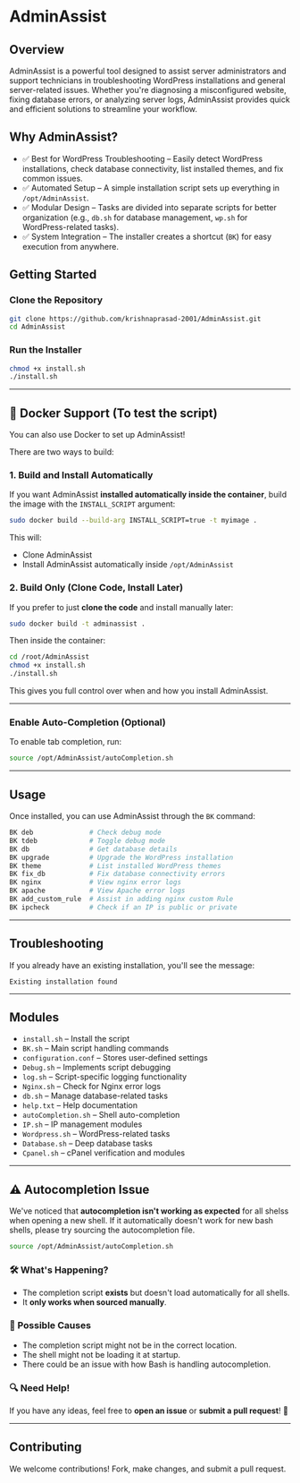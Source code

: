 # AdminAssist

## Overview

AdminAssist is a powerful tool designed to assist server administrators and support technicians in troubleshooting WordPress installations and general server-related issues. Whether you're diagnosing a misconfigured website, fixing database errors, or analyzing server logs, AdminAssist provides quick and efficient solutions to streamline your workflow.

## Why AdminAssist?

- ✅ Best for WordPress Troubleshooting – Easily detect WordPress installations, check database connectivity, list installed themes, and fix common issues.
- ✅ Automated Setup – A simple installation script sets up everything in `/opt/AdminAssist`.
- ✅ Modular Design – Tasks are divided into separate scripts for better organization (e.g., `db.sh` for database management, `wp.sh` for WordPress-related tasks).
- ✅ System Integration – The installer creates a shortcut (`BK`) for easy execution from anywhere.

## Getting Started

### Clone the Repository

```bash
git clone https://github.com/krishnaprasad-2001/AdminAssist.git
cd AdminAssist
```

### Run the Installer

```bash
chmod +x install.sh  
./install.sh
```

---

## 🐳 Docker Support (To test the script)

You can also use Docker to set up AdminAssist!

There are two ways to build:

### 1. Build and Install Automatically

If you want AdminAssist **installed automatically inside the container**, build the image with the `INSTALL_SCRIPT` argument:

```bash
sudo docker build --build-arg INSTALL_SCRIPT=true -t myimage .
```

This will:

- Clone AdminAssist
- Install AdminAssist automatically inside `/opt/AdminAssist`

### 2. Build Only (Clone Code, Install Later)

If you prefer to just **clone the code** and install manually later:

```bash
sudo docker build -t adminassist .
```

Then inside the container:

```bash
cd /root/AdminAssist
chmod +x install.sh
./install.sh
```

This gives you full control over when and how you install AdminAssist.

---

### Enable Auto-Completion (Optional)

To enable tab completion, run:

```bash
source /opt/AdminAssist/autoCompletion.sh
```

---

## Usage

Once installed, you can use AdminAssist through the `BK` command:

```bash
BK deb              # Check debug mode  
BK tdeb             # Toggle debug mode  
BK db               # Get database details  
BK upgrade          # Upgrade the WordPress installation  
BK theme            # List installed WordPress themes  
BK fix_db           # Fix database connectivity errors  
BK nginx            # View nginx error logs
BK apache           # View Apache error logs
BK add_custom_rule  # Assist in adding nginx custom Rule  
BK ipcheck          # Check if an IP is public or private
```

---

## Troubleshooting

If you already have an existing installation, you'll see the message:

```
Existing installation found
```

---

## Modules

- `install.sh` – Install the script
- `BK.sh` – Main script handling commands
- `configuration.conf` – Stores user-defined settings
- `Debug.sh` – Implements script debugging
- `log.sh` – Script-specific logging functionality
- `Nginx.sh` – Check for Nginx error logs
- `db.sh` – Manage database-related tasks
- `help.txt` – Help documentation
- `autoCompletion.sh` – Shell auto-completion
- `IP.sh` – IP management modules
- `Wordpress.sh` – WordPress-related tasks
- `Database.sh` – Deep database tasks
- `Cpanel.sh` – cPanel verification and modules

---

## ⚠️ Autocompletion Issue

We've noticed that **autocompletion isn't working as expected** for all shelss when opening a new shell. If it automatically doesn't work for new bash shells, please try sourcing the autocompletion file.

```bash
source /opt/AdminAssist/autoCompletion.sh
```

### 🛠 What's Happening?

- The completion script **exists** but doesn't load automatically for all shells.
- It **only works when sourced manually**.

### 🤔 Possible Causes

- The completion script might not be in the correct location.
- The shell might not be loading it at startup.
- There could be an issue with how Bash is handling autocompletion.

### 🔍 Need Help!

If you have any ideas, feel free to **open an issue** or **submit a pull request**! 🚀

---

## Contributing

We welcome contributions! Fork, make changes, and submit a pull request.
